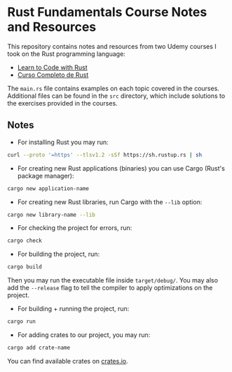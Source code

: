 # Rust Fundamentals Course Notes and Resources

This repository contains notes and resources from two Udemy courses I took on the Rust programming language:

- [Learn to Code with Rust](https://www.udemy.com/course/learn-to-code-with-rust/)
- [Curso Completo de Rust](https://www.udemy.com/curso-completo-rust/)

The `main.rs` file contains examples on each topic covered in the courses. Additional files can be found in the `src` directory, which include solutions to the exercises provided in the courses.

## Notes

- For installing Rust you may run:

```bash
curl --proto '=https' --tlsv1.2 -sSf https://sh.rustup.rs | sh
```

- For creating new Rust applications (binaries) you can use Cargo (Rust's package manager):

```bash
cargo new application-name
```

- For creating new Rust libraries, run Cargo with the `--lib` option:

```bash
cargo new library-name --lib
```

- For checking the project for errors, run:

```bash
cargo check
```

- For building the project, run:

```bash
cargo build
```

Then you may run the executable file inside `target/debug/`. You may also add the `--release` flag to tell the compiler to apply optimizations on the project.

- For building + running the project, run:

```bash
cargo run
```

- For adding crates to our project, you may run:

```bash
cargo add crate-name
```

You can find available crates on [crates.io](https://crates.io).
